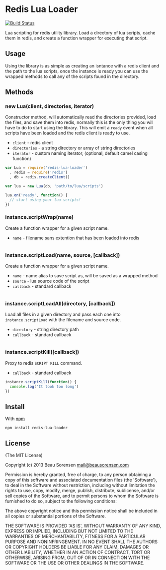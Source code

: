 
Redis Lua Loader
================

[![Build Status](https://secure.travis-ci.org/sorensen/redis-lua-loader.png)](http://travis-ci.org/sorensen/redis-lua-loader) 

Lua scripting for redis utility library. Load a directory of lua scripts, cache them 
in redis, and create a function wrapper for executing that script.

Usage
-----

Using the library is as simple as creating an isntance with a redis client and 
the path to the lua scripts, once the instance is ready you can use the wrapped 
methods to call any of the scripts found in the directory.


Methods
-------

### new Lua(client, directories, iterator)

Constructor method, will automatically read the directories provided, load the 
files, and save them into redis, normally this is the only thing you will have 
to do to start using the library. This will emit a `ready` event when all scripts 
have been loaded and the redis client is ready to use.

* `client` - redis client
* `directories` - a string directory or array of string directories
* `iterator` - custom naming iterator, (optional, default camel casing function)

```js
var Lua = require('redis-lua-loader')
  , redis = require('redis')
  , db = redis.createClient()

var lua = new Lua(db, 'path/to/lua/scripts')

lua.on('ready', function() {
  // start using your lua scripts!
})
```


### instance.scriptWrap(name)

Create a function wrapper for a given script name.

* `name` - filename sans extention that has been loaded into redis

```js
```


### instance.scriptLoad(name, source, [callback])

Create a function wrapper for a given script name.

* `name` - name alias to save script as, will be saved as a wrapped method
* `source` - lua source code of the script
* `callback` - standard callback

```js
```


### instance.scriptLoadAll(directory, [callback])

Load all files in a given directory and pass each one into `instance.scriptLoad` 
with the filename and source code.

* `directory` - string directory path
* `callback` - standard callback

```js
```


### instance.scriptKill([callback])

Proxy to redis `SCRIPT KILL` command.

* `callback` - standard callback

```js
instance.scriptKill(function() {
  console.log('It took too long')
})
```


Install
-------

With [npm](https://npmjs.org)

```
npm install redis-lua-loader
```


License
-------

(The MIT License)

Copyright (c) 2013 Beau Sorensen <mail@beausorensen.com>

Permission is hereby granted, free of charge, to any person obtaining
a copy of this software and associated documentation files (the
'Software'), to deal in the Software without restriction, including
without limitation the rights to use, copy, modify, merge, publish,
distribute, sublicense, and/or sell copies of the Software, and to
permit persons to whom the Software is furnished to do so, subject to
the following conditions:

The above copyright notice and this permission notice shall be
included in all copies or substantial portions of the Software.

THE SOFTWARE IS PROVIDED 'AS IS', WITHOUT WARRANTY OF ANY KIND,
EXPRESS OR IMPLIED, INCLUDING BUT NOT LIMITED TO THE WARRANTIES OF
MERCHANTABILITY, FITNESS FOR A PARTICULAR PURPOSE AND NONINFRINGEMENT.
IN NO EVENT SHALL THE AUTHORS OR COPYRIGHT HOLDERS BE LIABLE FOR ANY
CLAIM, DAMAGES OR OTHER LIABILITY, WHETHER IN AN ACTION OF CONTRACT,
TORT OR OTHERWISE, ARISING FROM, OUT OF OR IN CONNECTION WITH THE
SOFTWARE OR THE USE OR OTHER DEALINGS IN THE SOFTWARE.